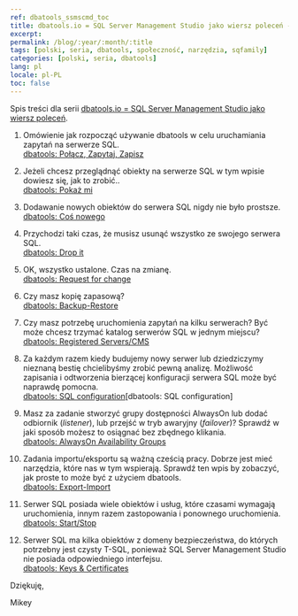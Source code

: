 ```yaml
---
ref: dbatools_ssmscmd_toc
title: dbatools.io = SQL Server Management Studio jako wiersz poleceń - spis treści
excerpt:
permalink: /blog/:year/:month/:title
tags: [polski, seria, dbatools, społeczność, narzędzia, sqfamily]
categories: [polski, seria, dbatools]
lang: pl
locale: pl-PL
toc: false
---
```


Spis treści dla serii [dbatools.io = SQL Server Management Studio jako wiersz poleceń](/blog/2020/06/dbatools-io-sql-server-management-studio-jako-wiersz-polecen-polacz-zapytaj-zapisz).

1. Omówienie jak rozpocząć używanie dbatools w celu uruchamiania zapytań na serwerze SQL.  
[dbatools: Połącz, Zapytaj, Zapisz](/blog/2020/07/dbatools-io-sql-server-management-studio-jako-wiersz-polecen-polacz-zapytaj-zapisz)

2. Jeżeli chcesz przeglądnąć obiekty na serwerze SQL w tym wpisie dowiesz się, jak to zrobić..  
[dbatools: Pokaż mi](/blog/2020/07/dbatools-io-sql-server-management-studio-jako-wiersz-polecen-pokaz-mi/)

3. Dodawanie nowych obiektów do serwera SQL nigdy nie było prostsze.  
[dbatools: Coś nowego](/blog/2020/07/dbatools-io-sql-server-management-studio-jako-wiersz-polecen-cos-nowego/)

4. Przychodzi taki czas, że musisz usunąć wszystko ze swojego serwera SQL.  
[dbatools: Drop it](/blog/2020/07/dbatools-io-sql-server-management-studio-jako-wiersz-drop-it/)

5. OK, wszystko ustalone. Czas na zmianę.  
[dbatools: Request for change](/blog/2020/07/dbatools-io-sql-server-management-studio-jako-wiersz-request-for-change/)

6. Czy masz kopię zapasową?  
[dbatools: Backup-Restore](/blog/2020/08/dbatools-io-sql-server-management-studio-jako-wiersz-backup-restore/)

7. Czy masz potrzebę uruchomienia zapytań na kilku serwerach? Być może chcesz trzymać katalog serwerów SQL w jednym miejscu?
[dbatools: Registered Servers/CMS](/blog/2020/08/dbatools-io-sql-server-management-studio-jako-wiersz-registered-servers-cms/)

8. Za każdym razem kiedy budujemy nowy serwer lub dziedziczymy nieznaną bestię chcielibyśmy zrobić pewną analizę. Możliwość zapisania i odtworzenia bierzącej konfiguracji serwera SQL może być naprawdę pomocna.  
[dbatools: SQL configuration](/blog/2020/08/dbatools-io-sql-server-management-studio-jako-wiersz-sql-configuration/)[dbatools: SQL configuration]

9. Masz za zadanie stworzyć grupy dostępności AlwaysOn lub dodać odbiornik (*listener*), lub przejść w tryb awaryjny (*failover*)? Sprawdź w jaki sposób możesz to osiągnać bez zbędnego klikania.  
[dbatools: AlwaysOn Availability Groups](/blog/2020/08/dbatools-io-sql-server-management-studio-jako-wiersz-alwayson-availability-groups/)

10. Zadania importu/eksportu są ważną cześcią pracy. Dobrze jest mieć narzędzia, które nas w tym wspierają. Sprawdź ten wpis by zobaczyć, jak proste to może być z użyciem dbatools.  
[dbatools: Export-Import](/blog/2020/09/dbatools-io-sql-server-management-studio-jako-wiersz-export-import/)

11. Serwer SQL posiada wiele obiektów i usług, które czasami wymagają uruchomienia, innym razem zastopowania i ponownego uruchomienia.  
[dbatools: Start/Stop](/blog/2020/09/dbatools-io-sql-server-management-studio-jako-wiersz-start-stop/)

12. Serwer SQL ma kilka obiektów z domeny bezpieczeństwa, do których potrzebny jest czysty T-SQL, ponieważ SQL Server Management Studio nie posiada odpowiedniego interfejsu.  
[dbatools: Keys & Certificates](/blog/2020/09/dbatools-io--command-line-sql-server-management-studio-keys-certificates/)

Dziękuję,

Mikey
